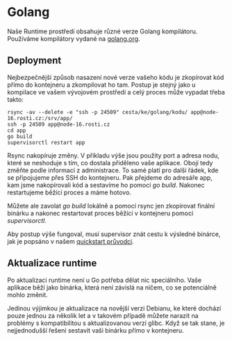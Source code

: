 # Golang

Naše Runtime prostředí obsahuje různé verze Golang kompilátoru. Používáme kompilátory vydané na [golang.org](https://golang.org/).

## Deployment

Nejbezpečnější způsob nasazení nové verze vašeho kódu je zkopírovat kód přímo do kontejneru a zkompilovat ho tam. Postup je stejný jako u kompilace ve vašem vývojovém prostředí a celý proces může vypadat třeba takto:

    rsync -av --delete -e "ssh -p 24509" cesta/ke/golang/kodu/ app@node-16.rosti.cz:/srv/app/
    ssh -p 24509 app@node-16.rosti.cz
    cd app
    go build
    supervisorctl restart app

Rsync nakopíruje změny. V příkladu výše jsou použity port a adresa nodu, které se neshoduje s tím, co dostala přiděleno vaše aplikace. Obojí tedy změňte podle informací z administrace. To samé platí pro další řádek, kde se připojujeme přes SSH do kontejneru. Pak přejdeme do adresáře app, kam jsme nakopírovali kód a sestavíme ho pomocí *go build*. Nakonec restartujeme běžící proces a máme hotovo.

Můžete ale zavolat *go build* lokálně a pomocí rsync jen zkopírovat finální binárku a nakonec restartovat proces běžící v kontejneru pomocí *supervisorctl*.

Aby postup výše fungoval, musí supervisor znát cestu k výsledné binárce, jak je popsáno v našem [quickstart průvodci](../quickstart/first_deployment.md).

## Aktualizace runtime

Po aktualizaci runtime není u Go potřeba dělat nic speciálního. Vaše aplikace běží jako binárka, která není závislá na ničem, co se potenciálně mohlo změnit.

Jedinou výjimkou je aktualizace na novější verzi Debianu, ke které dochází pouze jednou za několik let a v takovém případě můžete narazit na problémy s kompatibilitou s aktualizovanou verzí glibc. Když se tak stane, je nejjednodušší řešení sestavit vaši binárku přímo v kontejneru.
